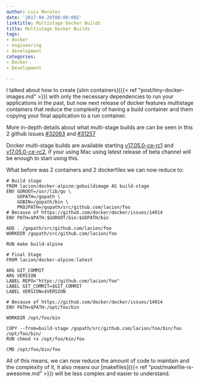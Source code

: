 ```yaml
---
author: Luis Morales
date: '2017-04-29T00:00:00Z'
linktitle: Multistage Docker Builds
title: Multistage Docker Builds
tags:
- docker
- engineering
- development
categories:
- Docker
- Development

---
```



I talked about how to create [slim containers]({{< ref "post/tiny-docker-images.md" >}}) with only the necessary dependencies to run your applications in the past, but now next release of docker features multistage containers that reduce the complexity of having a build container and them copying your final application to a run container.

More in-depth details about what multi-stage builds are can be seen in this 2 github issues [#32063](https://github.com/moby/moby/pull/32063) and [#31257](https://github.com/moby/moby/pull/31257)

Docker multi-stage builds are available starting [v17.05.0-ce-rc1](https://github.com/moby/moby/releases/tag/v17.05.0-ce-rc1) and [v17.05.0-ce-rc2](https://github.com/moby/moby/releases/tag/v17.05.0-ce-rc2), if your using Mac using latest release of beta channel will be enough to start using this.

What before was 2 containers and 2 dockerfiles we can now reduce to:

```
# Build stage
FROM lacion/docker-alpine:gobuildimage AS build-stage
ENV GOROOT=/usr/lib/go \
    GOPATH=/gopath \
    GOBIN=/gopath/bin \
    PROJPATH=/gopath/src/github.com/lacion/foo
# Because of https://github.com/docker/docker/issues/14914
ENV PATH=$PATH:$GOROOT/bin:$GOPATH/bin

ADD . /gopath/src/github.com/lacion/foo
WORKDIR /gopath/src/github.com/lacion/foo

RUN make build-alpine

# Final Stage
FROM lacion/docker-alpine:latest

ARG GIT_COMMIT
ARG VERSION
LABEL REPO="https://github.com/lacion/foo"
LABEL GIT_COMMIT=$GIT_COMMIT
LABEL VERSION=$VERSION

# Because of https://github.com/docker/docker/issues/14914
ENV PATH=$PATH:/opt/foo/bin

WORKDIR /opt/foo/bin

COPY --from=build-stage /gopath/src/github.com/lacion/foo/bin/foo /opt/foo/bin/
RUN chmod +x /opt/foo/bin/foo

CMD /opt/foo/bin/foo

```

All of this means, we can now reduce the amount of code to maintain and the complexity of it, it also means our [makefiles]({{< ref "post/makefile-is-awesome.md" >}}) will be less complex and easier to understand.